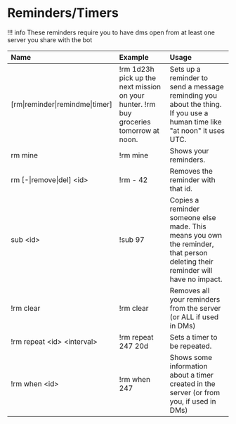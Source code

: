 # Reminders/Timers

!!! info
    These reminders require you to have dms open from at least one server you share with the bot

| Name | Example | Usage |
| :--- | :--- | :--- |
| [rm\|reminder\|remindme\|timer] | !rm 1d23h pick up the next mission on your hunter. !rm buy groceries tomorrow at noon. | Sets up a reminder to send a message reminding you about the thing. If you use a human time like "at noon" it uses UTC. |
| rm mine | !rm mine | Shows your reminders. |
| rm [-\|remove\|del] &lt;id&gt; | !rm - 42 | Removes the reminder with that id. |
| sub &lt;id&gt; | !sub 97 | Copies a reminder someone else made. This means you own the reminder, that person deleting their reminder will have no impact. |
| !rm clear | !rm clear | Removes all your reminders from the server (or ALL if used in DMs) |
| !rm repeat &lt;id&gt; &lt;interval&gt; | !rm repeat 247 20d | Sets a timer to be repeated. |
| !rm when &lt;id&gt; | !rm when 247 | Shows some information about a timer created in the server (or from you, if used in DMs) |



